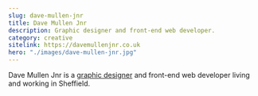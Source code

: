 ```yaml
---
slug: dave-mullen-jnr
title: Dave Mullen Jnr
description: Graphic designer and front-end web developer.
category: creative
sitelink: https://davemullenjnr.co.uk
hero: "./images/dave-mullen-jnr.jpg"
---
```

<p>Dave Mullen Jnr is a <a href="https://davemullenjnr.co.uk/work">graphic designer</a> and front-end web developer living and working in Sheffield.</p>